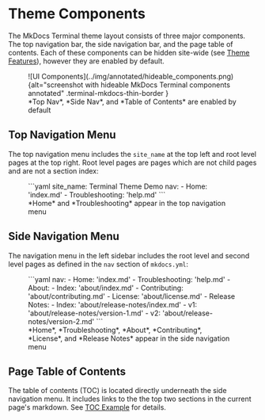 # Theme Components

The MkDocs Terminal theme layout consists of three major components.  The top navigation bar, the side navigation bar, and the page table of contents.  Each of these components can be hidden site-wide (see [Theme Features](./features.md)), however they are enabled by default.

<figure markdown>
![UI Components](../img/annotated/hideable_components.png){alt="screenshot with hideable MkDocs Terminal components annotated" .terminal-mkdocs-thin-border }
<figcaption markdown>*Top Nav*, *Side Nav*, and *Table of Contents* are enabled by default</figcaption>
</figure>

## Top Navigation Menu

The top navigation menu includes the `site_name` at the top left and root level pages at the top right.  Root level pages are pages which are not child pages and are not a section index:

<figure markdown>
```yaml
site_name: Terminal Theme Demo
nav:
    - Home: 'index.md'
    - Troubleshooting: 'help.md'
```
<figcaption markdown>*Home* and *Troubleshooting* appear in the top navigation menu</figcaption>
</figure>

## Side Navigation Menu

The navigation menu in the left sidebar includes the root level and second level pages as defined in the `nav` section of `mkdocs.yml`:

<figure markdown>
```yaml
nav:
    - Home: 'index.md'
    - Troubleshooting: 'help.md'
    - About: 
      - Index: 'about/index.md'
      - Contributing: 'about/contributing.md'
      - License: 'about/license.md'
      - Release Notes:
        - Index: 'about/release-notes/index.md'
        - v1: 'about/release-notes/version-1.md'
        - v2: 'about/release-notes/version-2.md'
```
<figcaption markdown>*Home*, *Troubleshooting*, *About*, *Contributing*, *License*, and *Release Notes* appear in the side navigation menu</figcaption>
</figure>

## Page Table of Contents

The table of contents (TOC) is located directly underneath the side navigation menu.  It includes links to the the top two sections in the current page's markdown.  See [TOC Example](../navigation/toc.md) for details.



